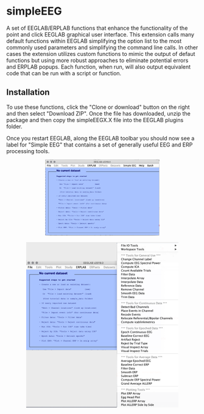 simpleEEG
==============

A set of EEGLAB/ERPLAB functions that enhance the functionality of the point and click EEGLAB graphical
user interface. This extension calls many default functions within EEGLAB simplifying the option list 
to the most commonly used parameters and simplifying the command line calls. In other cases the extension
utilizes custom functions to mimic the output of defaut functions but using more robust approaches to 
eliminate potential errors and ERPLAB popups. Each function, when run, will also output equivalent code
that can be run with a script or function.


Installation
------------
To use these functions, click the "Clone or download" button on the right and then select "Download ZIP".
Once the file has downloaded, unzip the package and then copy the simpleEEGX.X file into the EEGLAB plugins
folder.

Once you restart EEGLAB, along the EEGLAB toolbar you should now see a label for "Simple EEG" that contains
a set of generally useful EEG and ERP processing tools.

<p align="center"><img src="/screencaps/screencap_EEGLABGUI.png?raw=true" width="300" alt="screencap EEGLABGUI"></p>

<p align="center"><img src="/screencaps/screencap_SimpleEEGGUI.png?raw=true" width="400" alt="screencap screen cap SimpleEEGGUI"></p>

